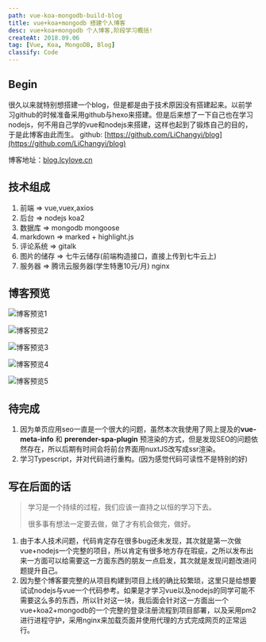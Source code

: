 ```yaml
---
path: vue-koa-mongodb-build-blog
title: vue+koa+mongodb 搭建个人博客
desc: vue+koa+mongodb 个人博客,阶段学习概括!
createAt: 2018.09.06
tag: [Vue, Koa, MongoDB, Blog]
classify: Code
---
```

## Begin

很久以来就特别想搭建一个blog，但是都是由于技术原因没有搭建起来。以前学习github的时候准备采用github与hexo来搭建。但是后来想了一下自己也在学习nodejs，何不用自己学的vue和nodejs来搭建，这样也起到了锻炼自己的目的，于是此博客由此而生。
github: [https://github.com/LiChangyi/blog](https://github.com/LiChangyi/blog)

博客地址：[blog.lcylove.cn](https://blog.lcylove.cn)

## 技术组成

1. 前端 => vue,vuex,axios
2. 后台 => nodejs koa2
3. 数据库 => mongodb mongoose
4. markdown => marked + highlight.js
5. 评论系统 => gitalk
6. 图片的储存 => 七牛云储存(前端构造接口，直接上传到七牛云上)
7. 服务器 => 腾讯云服务器(学生特惠10元/月) nginx

## 博客预览

![博客预览1](https://ws1.sinaimg.cn/large/006A3ND3gy1fymvyp7n30j31ez0q57rs.jpg)


![博客预览2](https://ws1.sinaimg.cn/large/006A3ND3gy1fymvyo2wnaj31ex0q515j.jpg)


![博客预览3](https://ws1.sinaimg.cn/large/006A3ND3gy1fymvyn2k1oj31f70q3mz6.jpg)


![博客预览4](https://ws1.sinaimg.cn/large/006A3ND3gy1fymvyn2h9wj31f90q375q.jpg)


![博客预览5](https://ws1.sinaimg.cn/large/006A3ND3gy1fymvyn7xcoj31f60q4adz.jpg)

## 待完成

1. 因为单页应用seo一直是一个很大的问题，虽然本次我使用了网上提及的**vue-meta-info** 和 **prerender-spa-plugin** 预渲染的方式，但是发现SEO的问题依然存在，所以后期有时间会将前台界面用nuxtJS改写成ssr渲染。
2. 学习Typescript，并对代码进行重构。(因为感觉代码可读性不是特别的好)

## 写在后面的话

>  学习是一个持续的过程，我们应该一直持之以恒的学习下去。
>
> 很多事有想法一定要去做，做了才有机会做完，做好。

1. 由于本人技术问题，代码肯定存在很多bug还未发现，其次就是第一次做vue+nodejs一个完整的项目，所以肯定有很多地方存在瑕疵，之所以发布出来一方面可以给需要这一方面东西的朋友一点启发，其次就是发现问题改进问题提升自己。
2. 因为整个博客要完整的从项目构建到项目上线的确比较繁琐，这里只是给想要试试nodejs与vue一个代码参考。如果是才学习vue以及nodejs的同学可能不需要这么多的东西，所以针对这一块，我后面会针对这一方面出一个vue+koa2+mongodb的一个完整的登录注册流程到项目部署，以及采用pm2进行进程守护，采用nginx来加载页面并使用代理的方式完成网页的正常运行。

